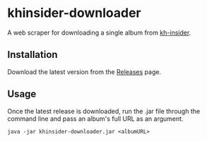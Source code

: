 # khinsider-downloader
A web scraper for downloading a single album from [kh-insider](https://downloads.khinsider.com/).

## Installation
Download the latest version from the [Releases](https://github.com/RyanTurner02/khinsider-downloader/releases) page.

## Usage
Once the latest release is downloaded, run the .jar file through the command line and pass an album's full URL as an argument.

`java -jar khinsider-downloader.jar <albumURL>`
